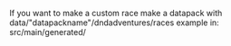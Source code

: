If you want to make a custom race make a datapack with data/"datapackname"/dndadventures/races
example in: src/main/generated/

